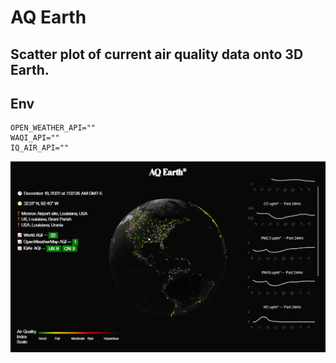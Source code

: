 # AQ Earth

## Scatter plot of current air quality data onto 3D Earth.

## Env
```
OPEN_WEATHER_API=""
WAQI_API=""
IQ_AIR_API=""
```

![AQ Earth](./screenshot_1.png)
